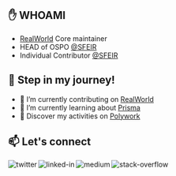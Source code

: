 ## :hand: WHOAMI

- [RealWorld](https://github.com/gothinkster/realworld) Core maintainer
- HEAD of OSPO [@SFEIR](https://www.sfeir.com/fr/)
- Individual Contributor [@SFEIR](https://www.sfeir.com/fr/)

## :running: Step in my journey!

- 🔭 I’m currently contributing on [RealWorld](https://github.com/gothinkster/realworld)
- 🌱 I’m currently learning about [Prisma](https://www.prisma.io/)
- 💬 Discover my activities on [Polywork](https://www.polywork.com/gerome)

## 📫 Let's connect

[<img align="left" alt="twitter" src="https://img.shields.io/badge/twitter-%231DA1F2.svg?&style=for-the-badge&logo=twitter&logoColor=white" />](https://twitter.com/GeromeGrignon)
[<img align="left" alt="linked-in" src="https://img.shields.io/badge/linkedin-%230077B5.svg?&style=for-the-badge&logo=linkedin&logoColor=white" />](https://www.linkedin.com/in/g%C3%A9r%C3%B4me-grignon/)
[<img align="left" alt="medium" src="https://img.shields.io/badge/medium-%2312100E.svg?&style=for-the-badge&logo=medium&logoColor=white" />](https://medium.com/@gerome.grignon)
[<img align="left" alt="stack-overflow" src="https://img.shields.io/badge/stack%20overflow-FE7A16?logo=stack-overflow&logoColor=white&style=for-the-badge" />](https://stackoverflow.com/users/9395772/g%c3%a9r%c3%b4me-grignon)


<!--
**geromegrignon/geromegrignon** is a ✨ _special_ ✨ repository because its `README.md` (this file) appears on your GitHub profile.

Here are some ideas to get you started:

- 🔭 I’m currently working on ...
- 🌱 I’m currently learning ...
- 👯 I’m looking to collaborate on ...
- 🤔 I’m looking for help with ...
- 💬 Ask me about ...
- 📫 How to reach me: ...
- 😄 Pronouns: ...
- ⚡ Fun fact: ...
-->
